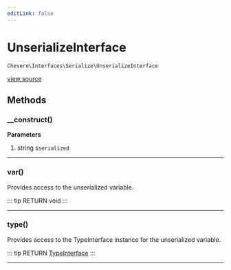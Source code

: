 ```yaml
---
editLink: false
---
```


# UnserializeInterface

`Chevere\Interfaces\Serialize\UnserializeInterface`

[view source](https://github.com/chevere/chevere/blob/master/interfaces/Serialize/UnserializeInterface.php)

## Methods

### __construct()

**Parameters**

1. string `$serialized`

---

### var()

Provides access to the unserialized variable.

::: tip RETURN
void
:::

---

### type()

Provides access to the TypeInterface instance for the unserialized variable.

::: tip RETURN
[TypeInterface](../Type/TypeInterface.md)
:::

---
